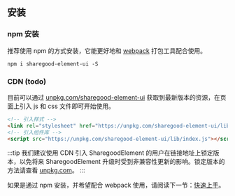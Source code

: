 ## 安装

### npm 安装

推荐使用 npm 的方式安装，它能更好地和 [webpack](https://webpack.js.org/) 打包工具配合使用。

```shell
npm i sharegood-element-ui -S
```

### CDN (todo)

目前可以通过 [unpkg.com/sharegood-element-ui](https://unpkg.com/sharegood-element-ui/) 获取到最新版本的资源，在页面上引入 js 和 css 文件即可开始使用。

```html
<!-- 引入样式 -->
<link rel="stylesheet" href="https://unpkg.com/sharegood-element-ui/lib/theme-chalk/index.css">
<!-- 引入组件库 -->
<script src="https://unpkg.com/sharegood-element-ui/lib/index.js"></script>
```

:::tip
我们建议使用 CDN 引入 SharegoodElement 的用户在链接地址上锁定版本，以免将来 SharegoodElement 升级时受到非兼容性更新的影响。锁定版本的方法请查看 [unpkg.com](https://unpkg.com)。
:::


如果是通过 npm 安装，并希望配合 webpack 使用，请阅读下一节：[快速上手](/#/zh-CN/component/quickstart)。
